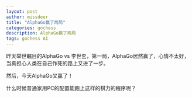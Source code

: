 ```yaml
---
layout: post
author: missdeer
title: "AlphaGo赢了两局"
categories: gochess
description: AlphaGo赢了两局
tags: gochess AI
---
```

昨天举世瞩目的AlphaGo vs 李世乭，第一局，AlphaGo居然赢了，心情不太好，当真担心人类在自己作死的路上又进了一步。

然后，今天AlphaGo又赢了！

什么时候普通家用PC的配置能跑上这样的棋力的程序呢？
